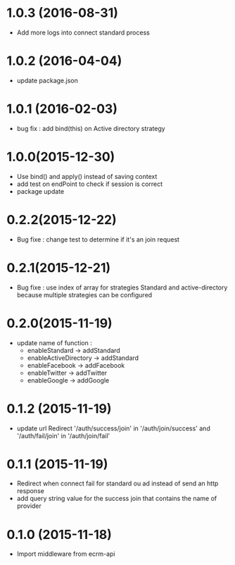# 1.0.3 (2016-08-31)
  - Add more logs into connect standard process

# 1.0.2 (2016-04-04)
  - update package.json

# 1.0.1 (2016-02-03)
  - bug fix : add bind(this) on Active directory strategy

# 1.0.0(2015-12-30)
  - Use bind() and apply() instead of saving context
  - add test on endPoint to check if session is correct
  - package update

# 0.2.2(2015-12-22)
  - Bug fixe : change test to determine if it's an join request

# 0.2.1(2015-12-21)
  - Bug fixe : use index of array for strategies Standard and active-directory because multiple strategies can be configured

# 0.2.0(2015-11-19)
  - update name of function :
    - enableStandard -> addStandard
    - enableActiveDirectory -> addStandard
    - enableFacebook -> addFacebook
    - enableTwitter -> addTwitter
    - enableGoogle -> addGoogle

# 0.1.2 (2015-11-19)

  - update url Redirect '/auth/success/join' in '/auth/join/success' and '/auth/fail/join' in '/auth/join/fail'

# 0.1.1 (2015-11-19)

  - Redirect when connect fail for standard ou ad instead of send an http response
  - add query string value for the success join that contains the name of provider

# 0.1.0 (2015-11-18)

  - Import middleware from ecrm-api
